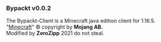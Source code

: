 <h3>Bypackt v0.0.2</h3>
The Bypackt-Client is a Minecraft java edition client for 1.16.5.<br>
"<a href="httos://ww.minecraft.net/">Minecraft</a>" © copyright by <b>Mojang AB.</b><br>
Modified by <b>ZeroZipp</b> 2021 do not steal.<br>
